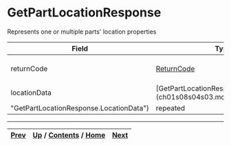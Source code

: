 # GetPartLocationResponse

Represents one or multiple parts' location properties

Field| Type| Label| Description  
---|---|---|---  
returnCode| [ReturnCode](ch01s04s04.md "Return Code")|  | Status code of response.   
locationData| [GetPartLocationResponse.LocationData](ch01s08s04s03.md
"GetPartLocationResponse.LocationData")| repeated|  
  
* * *

[Prev](ch01s08s04.md) | [Up](ch01s08s04.md) / [Contents](index.md) / [Home](../../index.htm)|  [Next](ch01s08s04s03.md)  
---|---|---

